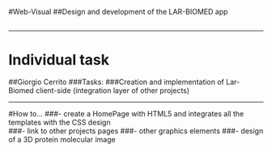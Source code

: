 #Web-Visual
##Design and development of the LAR-BIOMED app
##


- - -
# Individual task



##Giorgio Cerrito
###Tasks:
###Creation and implementation of Lar-Biomed client-side (integration layer of other projects)
- - -

#How to...
###- create a HomePage with HTML5 and integrates all the templates with the CSS design  
###- link to other projects pages
###- other graphics elements
###- design of a 3D protein molecular image